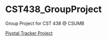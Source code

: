 # CST438_GroupProject
Group Project for CST 438 @ CSUMB

[Pivotal Tracker Project](https://www.pivotaltracker.com/n/projects/2156370)